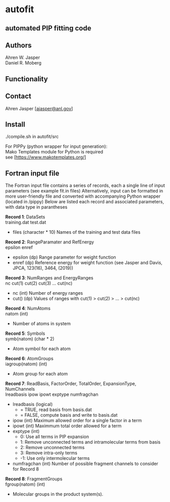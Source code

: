 # autofit
## automated PIP fitting code

## Authors
Ahren W. Jasper\
Daniel R. Moberg

## Functionality

## Contact
Ahren Jasper [ajasper@anl.gov]

## Install
./compile.sh in autofit/src

For PIPPy (python wrapper for input generation):\
   Mako Templates module for Python is required\
   see [https://www.makotemplates.org/]

## Fortran input file
The Fortran input file contains a series of records, each a single line of input parameters (see example fit.in files)
Alternatively, input can be formatted in more user-friendly file and converted with accompanying Python wrapper (located in /pippy)
Below are listed each record and associated parameters, with data type in parantheses

**Record 1**: DataSets\
training.dat  test.dat
- files (character * 10) Names of the training and test data files

**Record 2**: RangeParamater and RefEnergy\
epsilon enref
- epsilon (dp) Range parameter for weight function
- enref (dp) Reference energy for weight function (see Jasper and Davis, JPCA, 123(16), 3464, (2019))

**Record 3**: NumRanges and EnergyRanges\
nc cut(1) cut(2) cut(3) ... cut(nc)
- nc (int) Number of energy ranges
- cut() (dp) Values of ranges with cut(1) > cut(2) > ... > cut(nc)

**Record 4**: NumAtoms\
natom (int)
- Number of atoms in system

**Record 5**: Symbols\
symb(natom) (char * 2)
- Atom symbol for each atom

**Record 6**: AtomGroups\
iagroup(natom) (int)
- Atom group for each atom

**Record 7**: ReadBasis, FactorOrder, TotalOrder, ExpansionType, NumChannels\
lreadbasis ipow ipowt exptype numfragchan
- lreadbasis (logical)
    - = TRUE, read basis from basis.dat
    - = FALSE, compute basis and write to basis.dat
- ipow (int) Maximum allowed order for a single factor in a term
- ipowt (int) Maximmum total order allowed for a term
- exptype (int)
    - 0: Use all terms in PIP expansion
    - 1: Remove unconnected terms and intramolecular terms from basis
    - 2: Remove unconnected terms
    - 3: Remove intra-only terms
    - -1: Use only intermolecular terms
- numfragchan (int) Number of possible fragment channels to consider for Record 8

**Record 8**: FragmentGroups\
fgroup(natom) (int)
- Molecular groups in the product system(s).

